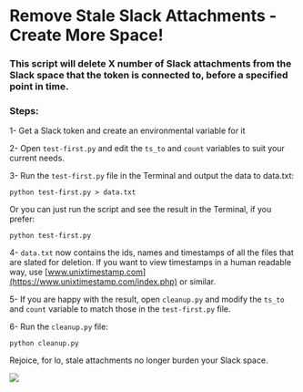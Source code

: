 # Remove Stale Slack Attachments - Create More Space!

### This script will delete X number of Slack attachments from the Slack space that the token is connected to, before a specified point in time.

### Steps:


1- Get a Slack token and create an environmental variable for it

2- Open `test-first.py` and edit the `ts_to` and `count` variables to suit your current needs.

3- Run the `test-first.py` file in the Terminal and output the data to data.txt:

`python test-first.py > data.txt`

Or you can just run the script and see the result in the Terminal, if you prefer:

`python test-first.py`

4- `data.txt` now contains the ids, names and timestamps of all the files that are slated for deletion. If you want to view timestamps in a human readable way, use [www.unixtimestamp.com](https://www.unixtimestamp.com/index.php) or similar.

5- If you are happy with the result, open `cleanup.py` and modify the `ts_to` and `count` variable to match those in the `test-first.py` file.

6- Run the `cleanup.py` file:

`python cleanup.py`

Rejoice, for lo, stale attachments no longer burden your Slack space.


![](https://media3.giphy.com/media/2yuS0kxvPq7FJxEYl1/200w.gif?cid=c94812d05c0f04a8324d306d2e987def)